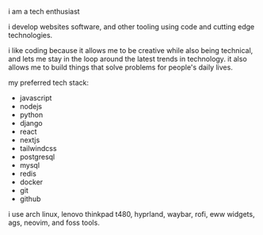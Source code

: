 i am a tech enthusiast

i develop websites software, and other tooling using code and cutting edge technologies.

i like coding because it allows me to be creative while also being technical, and lets me stay in the loop around the latest trends in technology.
it also allows me to build things that solve problems for people's daily lives.

my preferred tech stack: 
- javascript
- nodejs
- python
- django
- react
- nextjs
- tailwindcss
- postgresql
- mysql
- redis
- docker
- git
- github

i use arch linux, lenovo thinkpad t480, hyprland, waybar, rofi, eww widgets, ags, neovim, and foss tools.
